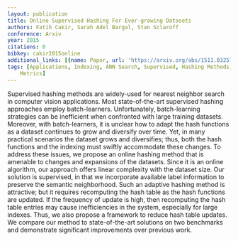 ```yaml
---
layout: publication
title: Online Supervised Hashing For Ever-growing Datasets
authors: Fatih Cakir, Sarah Adel Bargal, Stan Sclaroff
conference: Arxiv
year: 2015
citations: 0
bibkey: cakir2015online
additional_links: [{name: Paper, url: 'https://arxiv.org/abs/1511.03257'}]
tags: [Applications, Indexing, ANN Search, Supervised, Hashing Methods, Evaluation
    Metrics]
---
```

Supervised hashing methods are widely-used for nearest neighbor search in
computer vision applications. Most state-of-the-art supervised hashing
approaches employ batch-learners. Unfortunately, batch-learning strategies can
be inefficient when confronted with large training datasets. Moreover, with
batch-learners, it is unclear how to adapt the hash functions as a dataset
continues to grow and diversify over time. Yet, in many practical scenarios the
dataset grows and diversifies; thus, both the hash functions and the indexing
must swiftly accommodate these changes. To address these issues, we propose an
online hashing method that is amenable to changes and expansions of the
datasets. Since it is an online algorithm, our approach offers linear
complexity with the dataset size. Our solution is supervised, in that we
incorporate available label information to preserve the semantic neighborhood.
Such an adaptive hashing method is attractive; but it requires recomputing the
hash table as the hash functions are updated. If the frequency of update is
high, then recomputing the hash table entries may cause inefficiencies in the
system, especially for large indexes. Thus, we also propose a framework to
reduce hash table updates. We compare our method to state-of-the-art solutions
on two benchmarks and demonstrate significant improvements over previous work.